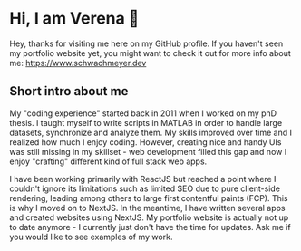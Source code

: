 # Hi, I am Verena 👋

Hey, thanks for visiting me here on my GitHub profile. If you haven't seen my portfolio website yet, you might want to check it out for more info about me: https://www.schwachmeyer.dev

## Short intro about me

My "coding experience" started back in 2011 when I worked on my phD thesis. I taught myself to write scripts in MATLAB in order to handle large datasets, synchronize and analyze them. My skills improved over time and I realized how much I enjoy coding. However, creating nice and handy UIs was still missing in my skillset - web development filled this gap and now I enjoy "crafting" different kind of full stack web apps. 

I have been working primarily with ReactJS but reached a point where I couldn't ignore its limitations such as limited SEO due to pure client-side rendering, leading among others to large first contentful paints (FCP). 
This is why I moved on to NextJS. In the meantime, I have written several apps and created websites using NextJS. My portfolio website is actually not up to date anymore - I currently just don't have the time for updates. Ask me if you would like to see examples of my work. 


 


